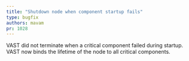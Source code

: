 ```yaml
---
title: "Shutdown node when component startup fails"
type: bugfix
authors: mavam
pr: 1028
---
```


VAST did not terminate when a critical component failed during startup. VAST
now binds the lifetime of the node to all critical components.
